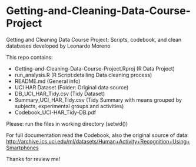 # Getting-and-Cleaning-Data-Course-Project

Getting and Cleaning Data Course Project: Scripts, codebook, and  clean databases developed by Leonardo Moreno

This repo contains: 

* Getting-and-Cleaning-Data-Course-Project.Rproj (R Data Project)
* run_analysis.R (R Script:detailing Data cleaning process)
* README.md (General info)
* UCI HAR Dataset (Folder: Original data source)
* DB_UCI_HAR_Tidy.csv (Tidy Dataset)
* Summary_UCI_HAR_Tidy.csv (Tidy Summary with means grouped by subjects, experimental groups and activities)
* Codebook_UCI-HAR_Tidy-DB.pdf

Please: run the files in working directory (setwd())


For full documentation read the Codebook, also the original source of data: http://archive.ics.uci.edu/ml/datasets/Human+Activity+Recognition+Using+Smartphones



Thanks for review me!

